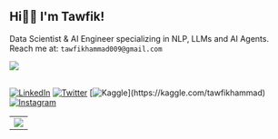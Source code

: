 <h2 align="left">Hi👋🏼 I'm Tawfik!</h2>

Data Scientist & AI Engineer specializing in NLP, LLMs and AI Agents. \
Reach me at: `tawfikhammad009@gmail.com`


<div align="left">
<img src="https://komarev.com/ghpvc/?username=tawfikhammad&&style=flat-square" align="center" />
</div>  
<br>

[![LinkedIn](https://img.shields.io/badge/LinkedIn-%230077B5.svg?logo=linkedin&logoColor=white)](https://linkedin.com/in/tawfikhammad) [![Twitter](https://img.shields.io/badge/Twitter-%231DA1F2.svg?logo=X&logoColor=white)](https://x.com/tmetwally_3) [![Kaggle](https://img.shields.io/badge/Kaggle-%2320BEFF.svg?)](https://kaggle.com/tawfikhammad) 
[![Instagram](https://img.shields.io/badge/Instagram-%23E4405F.svg?logo=Instagram&logoColor=white)](https://instagram.com/tmetwally23) 



<p align="lift">
    <table align="lift">
        <tr>
            <td>
                 <a href="https://git.io/streak-stats">
        <img src="https://github-readme-streak-stats.herokuapp.com/?user=tawfikhammad&theme=black-ice&hide_border=true&date_format=M%20j%5B%2C%20Y%5D&background=0D1117"/></a>
            </td>
        </tr>
   </table>
</p>
